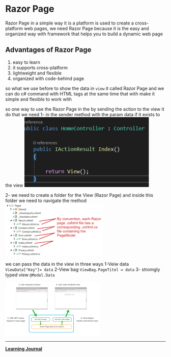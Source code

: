 # Razor Page
Razor Page in a simple way it is a platform is used to create a cross-platform web pages,
we need Razor Page because it is the easy and organized way with framework that helps you to build a dynamic web page 


## Advantages of Razor Page
1. easy to learn 
2. it supports cross-platform
3. lightweight and flexible
4. organized with code-behind page 


so what we use before to show the data in `view` it called Razor Page and we can do c# command with HTML tags at the same time that with make it simple and flexible to work with


so one way to use the Razor Page in the  by sending the action to the view it do that we need
1- in the sender method with the param data if it exists to the view 
![img](view1.PNG)

2- we need to create a folder for the View (Razor Page) and inside this folder we need to navigate the method 
![img](r1.png)



we can pass the data in the view in three ways
1-Veiw data `ViewData["Key"]= data`
2-View bag `ViewBag.PageTitel = data`
3- stromgly typed view `@Model.Data`

![img](r2.png)

 ----------------------
**[Learning Journal](./LearningJournal.md)**
